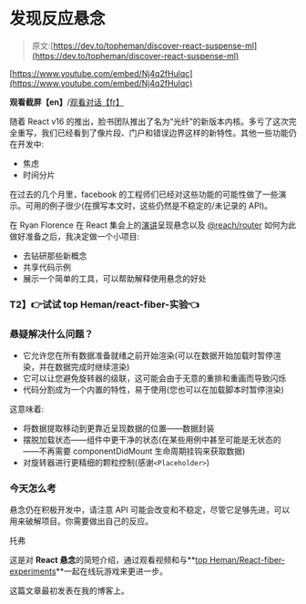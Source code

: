 # 发现反应悬念

> 原文:[https://dev.to/topheman/discover-react-suspense-ml](https://dev.to/topheman/discover-react-suspense-ml)

[https://www.youtube.com/embed/Nj4q2fHulqc](https://www.youtube.com/embed/Nj4q2fHulqc)

**观看截屏【en】**/[观看对话【fr】](http://dev.topheman.com/decouvrir-react-suspense-video-talk-fr/)

随着 React v16 的推出，脸书团队推出了名为“光纤”的新版本内核。多亏了这次完全重写，我们已经看到了像片段、门户和错误边界这样的新特性。其他一些功能仍在开发中:

*   焦虑
*   时间分片

在过去的几个月里，facebook 的工程师们已经对这些功能的可能性做了一些演示。可用的例子很少(在撰写本文时，这些仍然是不稳定的/未记录的 API)。

在 Ryan Florence 在 React 集会上的[演讲](https://youtu.be/X-kA8B2QzjY)呈现悬念以及 [@reach/router](https://github.com/reach/router) 如何为此做好准备之后，我决定做一个小项目:

*   去钻研那些新概念
*   共享代码示例
*   展示一个简单的工具，可以帮助解释使用悬念的好处

### T2】👉试试 top Heman/react-fiber-实验👈

### 悬疑解决什么问题？

*   它允许您在所有数据准备就绪之前开始渲染(可以在数据开始加载时暂停渲染，并在数据完成时继续渲染)
*   它可以让您避免旋转器的级联，这可能会由于无意的重排和重画而导致闪烁
*   代码分割成为一个内置的特性，易于使用(您也可以在加载脚本时暂停渲染)

这意味着:

*   将数据提取移动到更靠近呈现数据的位置——数据封装
*   摆脱加载状态——组件中更干净的状态(在某些用例中甚至可能是无状态的——不再需要 componentDidMount 生命周期挂钩来获取数据)
*   对旋转器进行更精细的颗粒控制(感谢`<Placeholder>`)

### 今天怎么考

悬念仍在积极开发中，请注意 API 可能会改变和不稳定，尽管它足够先进，可以用来破解项目。你需要做出自己的反应。

托弗

这是对 **React 悬念**的简短介绍，通过观看视频和与**[top Heman/React-fiber-experiments](https://react-fiber-experiments.surge.sh/)**一起在线玩游戏来更进一步。

这篇文章最初发表在我的博客上。